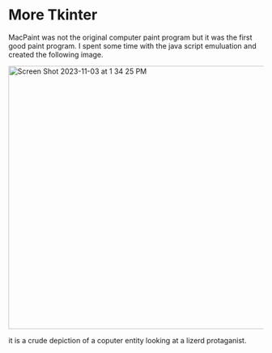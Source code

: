 # More Tkinter #
MacPaint was not the original computer paint program but it was the first good paint program. I spent some time with the java script emuluation and created the following image.

<img width="520" alt="Screen Shot 2023-11-03 at 1 34 25 PM" src="https://github.com/FantasticMrCat42/2023-2024/assets/129550102/151173fb-8da7-4b6e-992d-5726995e9eed">

it is a crude depiction of a coputer entity looking at a lizerd protaganist.
